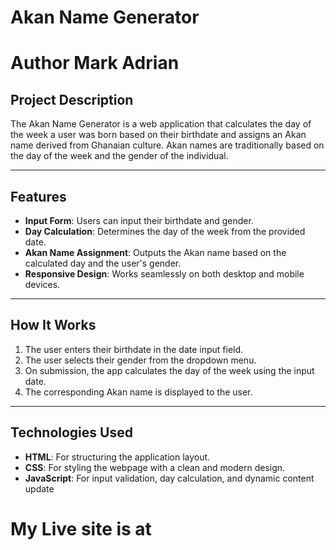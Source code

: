 # Akan Name Generator
# Author Mark Adrian

## **Project Description**
The Akan Name Generator is a web application that calculates the day of the week a user was born based on their birthdate and assigns an Akan name derived from Ghanaian culture. Akan names are traditionally based on the day of the week and the gender of the individual.

---

## **Features**
- **Input Form**: Users can input their birthdate and gender.
- **Day Calculation**: Determines the day of the week from the provided date.
- **Akan Name Assignment**: Outputs the Akan name based on the calculated day and the user's gender.
- **Responsive Design**: Works seamlessly on both desktop and mobile devices.

---

## **How It Works**
1. The user enters their birthdate in the date input field.
2. The user selects their gender from the dropdown menu.
3. On submission, the app calculates the day of the week using the input date.
4. The corresponding Akan name is displayed to the user.

---

## **Technologies Used**
- **HTML**: For structuring the application layout.
- **CSS**: For styling the webpage with a clean and modern design.
- **JavaScript**: For input validation, day calculation, and dynamic content update

# My Live site is at 
